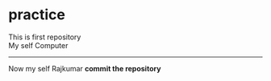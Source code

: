 # practice
This is first repository
<br>
My self Computer
<hr>
Now my self Rajkumar
<b> commit the repository</b>
